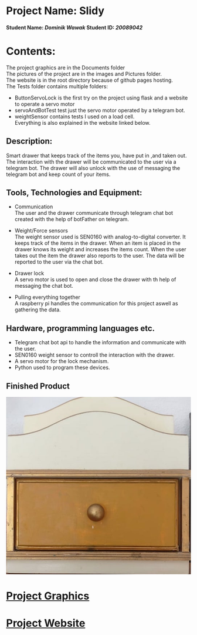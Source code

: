 # Project Name: Slidy

#### Student Name: *Dominik Wawak*   Student ID: *20089042*

# Contents:  
The project graphics are in the Documents folder  
The pictures of the project are in the images and Pictures folder.  
The website is in the root directory because of github pages hosting.  
The Tests folder contains multiple folders:  
* ButtonServoLock is the first try on the project using flask and a website to operate a servo motor
* servoAndBotTest test just the servo motor operated by a telegram bot.
* weightSensor contains tests I used on a load cell.  
Everything is also explained in the website linked below.
## Description:

Smart drawer that keeps track of the items you, have put in ,and taken out. The interaction with the drawer will be communicated to the user via a telegram bot. 
The drawer will also unlock with the use of messaging the telegram bot and keep count of your items.

## Tools, Technologies and Equipment:

* Communication  
The user and the drawer communicate through telegram chat bot created with the help of botFather on telegram.

* Weight/Force sensors  
The weight sensor used is SEN0160 with analog-to-digital converter.
It keeps track of the items in the drawer.
When an item is placed in the drawer knows its weight and increases the items count. When the user takes out the item the drawer also reports to the user.
The data will be reported to the user via the chat bot.

* Drawer lock  
A servo motor is used to open and close the drawer with th help of messaging the chat bot.

* Pulling everything together  
A raspberry pi handles the communication for this project aswell as gathering the data.



## Hardware, programming languages etc.

* Telegram chat bot api to handle the information and communicate with the user.
* SEN0160 weight sensor to controll the interaction with the drawer.
* A servo motor for the lock mechanism.
* Python used to program these devices.

## Finished Product
![](https://github.com/DominikWawak/Project2/blob/master/Presentation/Website_and_Tutorial/images/final.jpg)


# [Project Graphics](https://dominikwawak.github.io/Project2/)
 
# [Project Website](https://dominikwawak.github.io/Project2/index.html)
